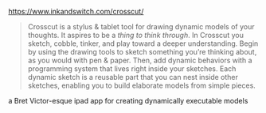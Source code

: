 https://www.inkandswitch.com/crosscut/

> Crosscut is a stylus & tablet tool for drawing dynamic models of your thoughts. It aspires to be a _thing to think through_. In Crosscut you sketch, cobble, tinker, and play toward a deeper understanding. Begin by using the drawing tools to sketch something you’re thinking about, as you would with pen & paper. Then, add dynamic behaviors with a programming system that lives right inside your sketches. Each dynamic sketch is a reusable part that you can nest inside other sketches, enabling you to build elaborate models from simple pieces.

a Bret Victor-esque ipad app for creating dynamically executable models